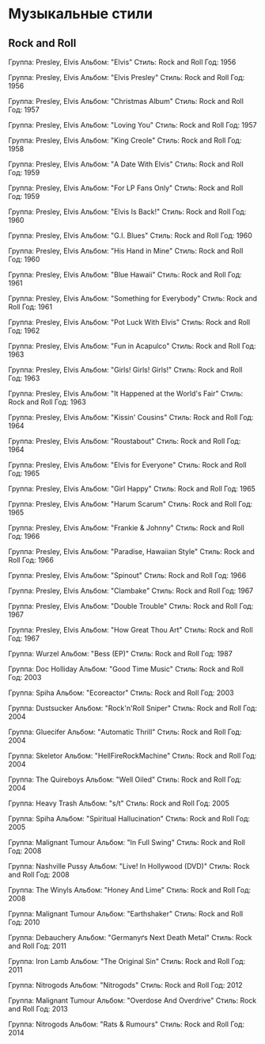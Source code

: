 # Музыкальные стили

## Rock and Roll

Группа: Presley, Elvis
Альбом: "Elvis"
Стиль: Rock and Roll
Год: 1956

Группа: Presley, Elvis
Альбом: "Elvis Presley"
Стиль: Rock and Roll
Год: 1956

Группа: Presley, Elvis
Альбом: "Christmas Album"
Стиль: Rock and Roll
Год: 1957

Группа: Presley, Elvis
Альбом: "Loving You"
Стиль: Rock and Roll
Год: 1957

Группа: Presley, Elvis
Альбом: "King Creole"
Стиль: Rock and Roll
Год: 1958

Группа: Presley, Elvis
Альбом: "A Date With Elvis"
Стиль: Rock and Roll
Год: 1959

Группа: Presley, Elvis
Альбом: "For LP Fans Only"
Стиль: Rock and Roll
Год: 1959

Группа: Presley, Elvis
Альбом: "Elvis Is Back!"
Стиль: Rock and Roll
Год: 1960

Группа: Presley, Elvis
Альбом: "G.I. Blues"
Стиль: Rock and Roll
Год: 1960

Группа: Presley, Elvis
Альбом: "His Hand in Mine"
Стиль: Rock and Roll
Год: 1960

Группа: Presley, Elvis
Альбом: "Blue Hawaii"
Стиль: Rock and Roll
Год: 1961

Группа: Presley, Elvis
Альбом: "Something for Everybody"
Стиль: Rock and Roll
Год: 1961

Группа: Presley, Elvis
Альбом: "Pot Luck With Elvis"
Стиль: Rock and Roll
Год: 1962

Группа: Presley, Elvis
Альбом: "Fun in Acapulco"
Стиль: Rock and Roll
Год: 1963

Группа: Presley, Elvis
Альбом: "Girls! Girls! Girls!"
Стиль: Rock and Roll
Год: 1963

Группа: Presley, Elvis
Альбом: "It Happened at the World's Fair"
Стиль: Rock and Roll
Год: 1963

Группа: Presley, Elvis
Альбом: "Kissin' Cousins"
Стиль: Rock and Roll
Год: 1964

Группа: Presley, Elvis
Альбом: "Roustabout"
Стиль: Rock and Roll
Год: 1964

Группа: Presley, Elvis
Альбом: "Elvis for Everyone"
Стиль: Rock and Roll
Год: 1965

Группа: Presley, Elvis
Альбом: "Girl Happy"
Стиль: Rock and Roll
Год: 1965

Группа: Presley, Elvis
Альбом: "Harum Scarum"
Стиль: Rock and Roll
Год: 1965

Группа: Presley, Elvis
Альбом: "Frankie & Johnny"
Стиль: Rock and Roll
Год: 1966

Группа: Presley, Elvis
Альбом: "Paradise, Hawaiian Style"
Стиль: Rock and Roll
Год: 1966

Группа: Presley, Elvis
Альбом: "Spinout"
Стиль: Rock and Roll
Год: 1966

Группа: Presley, Elvis
Альбом: "Clambake"
Стиль: Rock and Roll
Год: 1967

Группа: Presley, Elvis
Альбом: "Double Trouble"
Стиль: Rock and Roll
Год: 1967

Группа: Presley, Elvis
Альбом: "How Great Thou Art"
Стиль: Rock and Roll
Год: 1967

Группа: Wurzel
Альбом: "Bess (EP)"
Стиль: Rock and Roll
Год: 1987

Группа: Doc Holliday
Альбом: "Good Time Music"
Стиль: Rock and Roll
Год: 2003

Группа: Spiha
Альбом: "Ecoreactor"
Стиль: Rock and Roll
Год: 2003

Группа: Dustsucker
Альбом: "Rock'n'Roll Sniper"
Стиль: Rock and Roll
Год: 2004

Группа: Gluecifer
Альбом: "Automatic Thrill"
Стиль: Rock and Roll
Год: 2004

Группа: Skeletor
Альбом: "HellFireRockMachine"
Стиль: Rock and Roll
Год: 2004

Группа: The Quireboys
Альбом: "Well Oiled"
Стиль: Rock and Roll
Год: 2004

Группа: Heavy Trash
Альбом: "s/t"
Стиль: Rock and Roll
Год: 2005

Группа: Spiha
Альбом: "Spiritual Hallucination"
Стиль: Rock and Roll
Год: 2005

Группа: Malignant Tumour
Альбом: "In Full Swing"
Стиль: Rock and Roll
Год: 2008

Группа: Nashville Pussy
Альбом: "Live! In Hollywood (DVD)"
Стиль: Rock and Roll
Год: 2008

Группа: The Winyls
Альбом: "Honey And Lime"
Стиль: Rock and Roll
Год: 2008

Группа: Malignant Tumour
Альбом: "Earthshaker"
Стиль: Rock and Roll
Год: 2010

Группа: Debauchery
Альбом: "Germanyґs Next Death Metal"
Стиль: Rock and Roll
Год: 2011

Группа: Iron Lamb
Альбом: "The Original Sin"
Стиль: Rock and Roll
Год: 2011

Группа: Nitrogods
Альбом: "Nitrogods"
Стиль: Rock and Roll
Год: 2012

Группа: Malignant Tumour
Альбом: "Overdose And Overdrive"
Стиль: Rock and Roll
Год: 2013

Группа: Nitrogods
Альбом: "Rats & Rumours"
Стиль: Rock and Roll
Год: 2014

